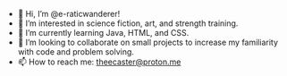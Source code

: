 - 👋 Hi, I’m @e-raticwanderer!
- 👀 I’m interested in science fiction, art, and strength training.
- 🌱 I’m currently learning Java, HTML, and CSS.
- 💞️ I’m looking to collaborate on small projects to increase my familiarity with code and problem solving.
- 📫 How to reach me: theecaster@proton.me

<!---
e-raticwanderer/e-raticwanderer is a ✨ special ✨ repository because its `README.md` (this file) appears on your GitHub profile.
You can click the Preview link to take a look at your changes.
--->
